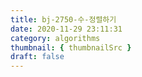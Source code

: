 ```yaml
---
title: bj-2750-수-정렬하기
date: 2020-11-29 23:11:31
category: algorithms
thumbnail: { thumbnailSrc }
draft: false
---
```


